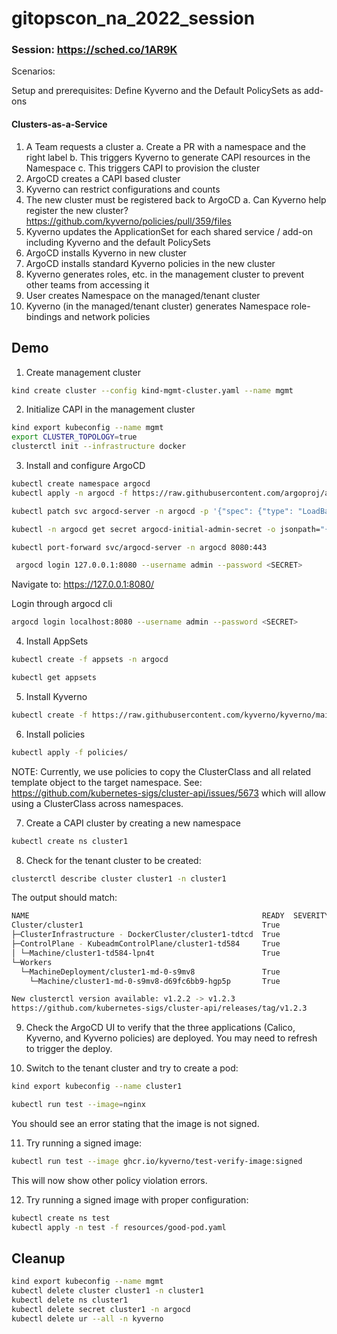 # gitopscon_na_2022_session

### Session: https://sched.co/1AR9K


Scenarios:

  Setup and prerequisites:
  Define Kyverno and the Default PolicySets as add-ons


  #### Clusters-as-a-Service

  1. A Team requests a cluster 
    a. Create a PR with a namespace and the right label
    b. This triggers Kyverno to generate CAPI resources in the Namespace
    c. This triggers CAPI to provision the cluster
  2. ArgoCD creates a CAPI based cluster 
  3. Kyverno can restrict configurations and counts
  4. The new cluster must be registered back to ArgoCD
    a. Can Kyverno help register the new cluster? https://github.com/kyverno/policies/pull/359/files 
  5. Kyverno updates the ApplicationSet for each shared service / add-on including Kyverno and the default PolicySets 
  6. ArgoCD installs Kyverno in new cluster
  7. ArgoCD installs standard Kyverno policies in the new cluster
  8. Kyverno generates roles, etc. in the management cluster to prevent other teams from accessing it
  9. User creates Namespace on the managed/tenant cluster
  10. Kyverno (in the managed/tenant cluster) generates Namespace role-bindings and network policies 


## Demo

1. Create management cluster

```sh
kind create cluster --config kind-mgmt-cluster.yaml --name mgmt
```

2. Initialize CAPI in the management cluster

```sh
kind export kubeconfig --name mgmt
export CLUSTER_TOPOLOGY=true
clusterctl init --infrastructure docker
```

3. Install and configure ArgoCD

```sh
kubectl create namespace argocd
kubectl apply -n argocd -f https://raw.githubusercontent.com/argoproj/argo-cd/stable/manifests/install.yaml
```

```sh
kubectl patch svc argocd-server -n argocd -p '{"spec": {"type": "LoadBalancer"}}'
```

```sh
kubectl -n argocd get secret argocd-initial-admin-secret -o jsonpath="{.data.password}" | base64 -d; echo
```

```sh
kubectl port-forward svc/argocd-server -n argocd 8080:443
```

```sh
 argocd login 127.0.0.1:8080 --username admin --password <SECRET>
```

Navigate to: https://127.0.0.1:8080/

Login through argocd cli

```sh
argocd login localhost:8080 --username admin --password <SECRET>
```

4. Install AppSets

```sh
kubectl create -f appsets -n argocd
```

```sh
kubectl get appsets
```


5. Install Kyverno

```sh
kubectl create -f https://raw.githubusercontent.com/kyverno/kyverno/main/config/install.yaml
```

6. Install policies

```sh
kubectl apply -f policies/
```

NOTE: Currently, we use policies to copy the ClusterClass and all related template object to the target namespace. See: https://github.com/kubernetes-sigs/cluster-api/issues/5673 which will allow using a ClusterClass across namespaces.

7. Create a CAPI cluster by creating a new namespace

```sh
kubectl create ns cluster1
```

8. Check for the tenant cluster to be created:

```sh
clusterctl describe cluster cluster1 -n cluster1
```

The output should match:

```sh
NAME                                                    READY  SEVERITY  REASON  SINCE  MESSAGE 
Cluster/cluster1                                        True                     6h34m           
├─ClusterInfrastructure - DockerCluster/cluster1-tdtcd  True                     6h35m           
├─ControlPlane - KubeadmControlPlane/cluster1-td584     True                     6h34m           
│ └─Machine/cluster1-td584-lpn4t                        True                     6h34m           
└─Workers                                                                                        
  └─MachineDeployment/cluster1-md-0-s9mv8               True                     6h18m           
    └─Machine/cluster1-md-0-s9mv8-d69fc6bb9-hgp5p       True                     6h34m           

New clusterctl version available: v1.2.2 -> v1.2.3
https://github.com/kubernetes-sigs/cluster-api/releases/tag/v1.2.3                                                        
```

9. Check the ArgoCD UI to verify that the three applications (Calico, Kyverno, and Kyverno policies) are deployed. You may need to refresh to trigger the deploy.

10. Switch to the tenant cluster and try to create a pod:

```sh
kind export kubeconfig --name cluster1
```

```sh
kubectl run test --image=nginx
```

You should see an error stating that the image is not signed.

11. Try running a signed image:

```sh
kubectl run test --image ghcr.io/kyverno/test-verify-image:signed
```

This will now show other policy violation errors.

12. Try running a signed image with proper configuration:

```sh
kubectl create ns test
kubectl apply -n test -f resources/good-pod.yaml
```


## Cleanup

```sh
kind export kubeconfig --name mgmt
kubectl delete cluster cluster1 -n cluster1
kubectl delete ns cluster1
kubectl delete secret cluster1 -n argocd
kubectl delete ur --all -n kyverno
```


